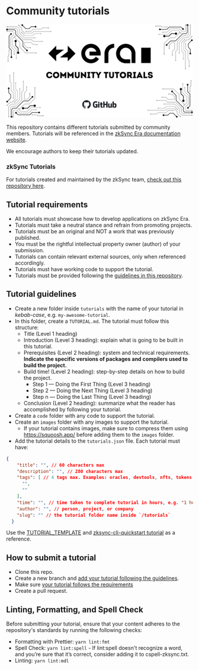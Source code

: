 # Community tutorials
<div align="center">

![](./community-tutorials.png)

</div>

This repository contains different tutorials submitted by community members. Tutorials will be referenced in the [zkSync Era documentation website](https://era.zksync.io/docs/).

We encourage authors to keep their tutorials updated. 

### zkSync Tutorials 

For tutorials created and maintained by the zkSync team, [check out this repository here](https://github.com/matter-labs/tutorials).

## Tutorial requirements

- All tutorials must showcase how to develop applications on zkSync Era.
- Tutorials must take a neutral stance and refrain from promoting projects.
- Tutorials must be an original and NOT a work that was previously published.
- You must be the rightful intellectual property owner (author) of your submission.
- Tutorials can contain relevant external sources, only when referenced accordingly.
- Tutorials must have working code to support the tutorial.
- Tutorials must be provided following the [guidelines in this repository](#tutorial-guidelines).

## Tutorial guidelines

- Create a new folder inside `tutorials` with the name of your tutorial in *kebab-case*, e.g. `my-awesome-tutorial`.
- In this folder, create a `TUTORIAL.md`. The tutorial must follow this structure:
  - Title (Level 1 heading)
  - Introduction (Level 3 heading): explain what is going to be built in this tutorial.
  - Prerequisites (Level 2 heading): system and technical requirements. **Indicate the specific versions of packages and compilers used to build the project.**
  - Build time! (Level 2 heading): step-by-step details on how to build the project.
    - Step 1 — Doing the First Thing (Level 3 heading)
    - Step 2 — Doing the Next Thing (Level 3 heading)
    - Step n — Doing the Last Thing (Level 3 heading)
  - Conclusion (Level 2 heading): summarize what the reader has accomplished by following your tutorial.
- Create a `code` folder with any code to support the tutorial.
- Create an `images` folder with any images to support the tutorial.
  - If your tutorial contains images, make sure to compress them using https://squoosh.app/ before adding them to the `images` folder.
- Add the tutorial details to the `tutorials.json` file. Each tutorial must have:

```json
{
    "title": "", // 60 characters max
    "description": "", // 280 characters max
    "tags": [ // 4 tags max. Examples: oracles, devtools, nfts, tokens, indexers,
      "",
      ""
    ],
    "time": "", // time taken to complete tutorial in hours, e.g. "1 hour", "2 to 4 hours"
    "author": "", // person, project, or company
    "slug": "" // the tutorial folder name inside `/tutorials`
  }
```
  
Use the [TUTORIAL_TEMPLATE](./tutorials/TUTORIAL_TEMPLATE.md) and [zksync-cli-quickstart tutorial](./tutorials/zksync-cli-quickstart/) as a reference.

## How to submit a tutorial

- Clone this repo.
- Create a new branch and [add your tutorial following the guidelines](#tutorial-guidelines).
- Make sure [your tutorial follows the requirements](#tutorial-requirements)
- Create a pull request.

## Linting, Formatting, and Spell Check

Before submitting your tutorial, ensure that your content adheres to the repository's standards by running the following checks:

- Formatting with Prettier: `yarn lint:fmt`
- Spell Check: `yarn lint:spell` - If lint:spell doesn't recognize a word, and you’re sure that it’s correct, consider adding it to cspell-zksync.txt.
- Linting: `yarn lint:mdl`  
